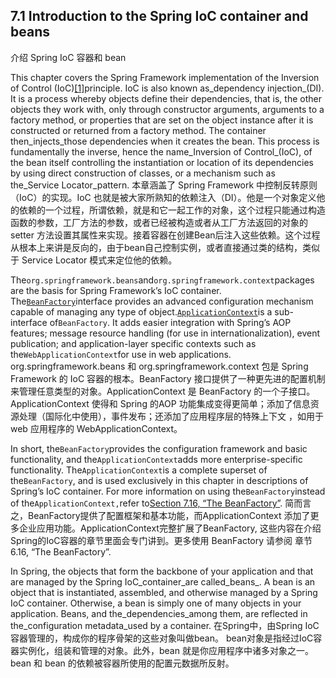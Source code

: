 ## 7.1 Introduction to the Spring IoC container and beans
介绍 Spring IoC 容器和 bean

This chapter covers the Spring Framework implementation of the Inversion of Control \(IoC\)[\[1\]](https://docs.spring.io/spring/docs/current/spring-framework-reference/htmlsingle/#ftn.d5e1827)principle. IoC is also known as_dependency injection_\(DI\). It is a process whereby objects define their dependencies, that is, the other objects they work with, only through constructor arguments, arguments to a factory method, or properties that are set on the object instance after it is constructed or returned from a factory method. The container then_injects_those dependencies when it creates the bean. This process is fundamentally the inverse, hence the name_Inversion of Control_\(IoC\), of the bean itself controlling the instantiation or location of its dependencies by using direct construction of classes, or a mechanism such as the_Service Locator_pattern.
本章涵盖了 Spring Framework 中控制反转原则（IoC）的实现。IoC 也就是被大家所熟知的依赖注入（DI）。他是一个对象定义他的依赖的一个过程，所谓依赖，就是和它一起工作的对象，这个过程只能通过构造函数的参数，工厂方法的参数，或者已经被构造或者从工厂方法返回的对象的 setter 方法设置其属性来实现。接着容器在创建Bean后注入这些依赖。这个过程从根本上来讲是反向的，由于bean自己控制实例，或者直接通过类的结构，类似于 Service Locator 模式来定位他的依赖。

The`org.springframework.beans`and`org.springframework.context`packages are the basis for Spring Framework’s IoC container. The[`BeanFactory`](http://docs.spring.io/spring-framework/docs/4.3.11.RELEASE/javadoc-api/org/springframework/beans/factory/BeanFactory.html)interface provides an advanced configuration mechanism capable of managing any type of object.[`ApplicationContext`](http://docs.spring.io/spring-framework/docs/4.3.11.RELEASE/javadoc-api/org/springframework/context/ApplicationContext.html)is a sub-interface of`BeanFactory`. It adds easier integration with Spring’s AOP features; message resource handling \(for use in internationalization\), event publication; and application-layer specific contexts such as the`WebApplicationContext`for use in web applications.
org.springframework.beans 和 org.springframework.context 包是 Spring Framework 的 IoC 容器的根本。BeanFactory 接口提供了一种更先进的配置机制来管理任意类型的对象。ApplicationContext 是 BeanFactory 的一个子接口。ApplicationContext 使得和 Spring 的AOP 功能集成变得更简单；添加了信息资源处理（国际化中使用），事件发布；还添加了应用程序层的特殊上下文 ，如用于 web 应用程序的 WebApplicationContext。


In short, the`BeanFactory`provides the configuration framework and basic functionality, and the`ApplicationContext`adds more enterprise-specific functionality. The`ApplicationContext`is a complete superset of the`BeanFactory`, and is used exclusively in this chapter in descriptions of Spring’s IoC container. For more information on using the`BeanFactory`instead of the`ApplicationContext,`refer to[Section 7.16, “The BeanFactory”](https://docs.spring.io/spring/docs/current/spring-framework-reference/htmlsingle/#beans-beanfactory).
简而言之，BeanFactory提供了配置框架和基本功能，而ApplicationContext 添加了更多企业应用功能。ApplicationContext完整扩展了BeanFactory, 这些内容在介绍Spring的IoC容器的章节里面会专门讲到。更多使用 BeanFactory 请参阅 章节 6.16, “The BeanFactory”.

In Spring, the objects that form the backbone of your application and that are managed by the Spring IoC_container_are called_beans_. A bean is an object that is instantiated, assembled, and otherwise managed by a Spring IoC container. Otherwise, a bean is simply one of many objects in your application. Beans, and the_dependencies_among them, are reflected in the_configuration metadata_used by a container.
在Spring中，由Spring IoC容器管理的，构成你的程序骨架的这些对象叫做bean。 bean对象是指经过IoC容器实例化，组装和管理的对象。此外，bean 就是你应用程序中诸多对象之一。bean 和 bean 的依赖被容器所使用的配置元数据所反射。

